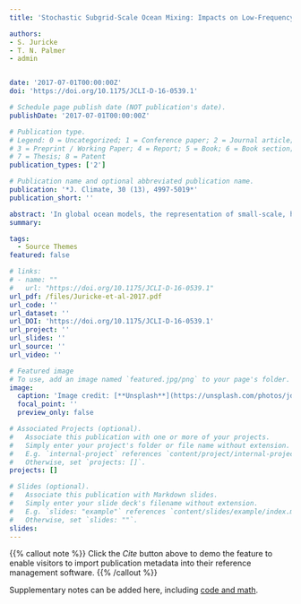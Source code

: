 ```yaml
---
title: 'Stochastic Subgrid-Scale Ocean Mixing: Impacts on Low-Frequency Variability'

authors:
- S. Juricke
- T. N. Palmer
- admin 


date: '2017-07-01T00:00:00Z'
doi: 'https://doi.org/10.1175/JCLI-D-16-0539.1'

# Schedule page publish date (NOT publication's date).
publishDate: '2017-07-01T00:00:00Z'

# Publication type.
# Legend: 0 = Uncategorized; 1 = Conference paper; 2 = Journal article;
# 3 = Preprint / Working Paper; 4 = Report; 5 = Book; 6 = Book section;
# 7 = Thesis; 8 = Patent
publication_types: ['2']

# Publication name and optional abbreviated publication name.
publication: '*J. Climate, 30 (13), 4997-5019*'
publication_short: ''

abstract: 'In global ocean models, the representation of small-scale, high-frequency processes considerably influences the large-scale oceanic circulation and its low-frequency variability. This study investigates the impact of stochastic perturbation schemes based on three different subgrid-scale parameterizations in multidecadal ocean-only simulations with the ocean model NEMO at 1° resolution. The three parameterizations are an enhanced vertical diffusion scheme for unstable stratification, the Gent–McWilliams (GM) scheme, and a turbulent kinetic energy mixing scheme, all commonly used in state-of-the-art ocean models. The focus here is on changes in interannual variability caused by the comparatively high-frequency stochastic perturbations with subseasonal decorrelation time scales. These perturbations lead to significant improvements in the representation of low-frequency variability in the ocean, with the stochastic GM scheme showing the strongest impact. Interannual variability of the Southern Ocean eddy and Eulerian streamfunctions is increased by an order of magnitude and by 20%, respectively. Interannual sea surface height variability is increased by about 20%–25% as well, especially in the Southern Ocean and in the Kuroshio region, consistent with a strong underestimation of interannual variability in the model when compared to reanalysis and altimetry observations. These results suggest that enhancing subgrid-scale variability in ocean models can improve model variability and potentially its response to forcing on much longer time scales, while also providing an estimate of model uncertainty.'
summary: 

tags:
  - Source Themes
featured: false

# links:
# - name: ""
#   url: "https://doi.org/10.1175/JCLI-D-16-0539.1"
url_pdf: /files/Juricke-et-al-2017.pdf
url_code: ''
url_dataset: ''
url_DOI: 'https://doi.org/10.1175/JCLI-D-16-0539.1'
url_project: ''
url_slides: ''
url_source: ''
url_video: ''

# Featured image
# To use, add an image named `featured.jpg/png` to your page's folder.
image:
  caption: 'Image credit: [**Unsplash**](https://unsplash.com/photos/jdD8gXaTZsc)'
  focal_point: ''
  preview_only: false

# Associated Projects (optional).
#   Associate this publication with one or more of your projects.
#   Simply enter your project's folder or file name without extension.
#   E.g. `internal-project` references `content/project/internal-project/index.md`.
#   Otherwise, set `projects: []`.
projects: []

# Slides (optional).
#   Associate this publication with Markdown slides.
#   Simply enter your slide deck's filename without extension.
#   E.g. `slides: "example"` references `content/slides/example/index.md`.
#   Otherwise, set `slides: ""`.
slides:
---
```


{{% callout note %}}
Click the _Cite_ button above to demo the feature to enable visitors to import publication metadata into their reference management software.
{{% /callout %}}

Supplementary notes can be added here, including [code and math](https://wowchemy.com/docs/content/writing-markdown-latex/).
